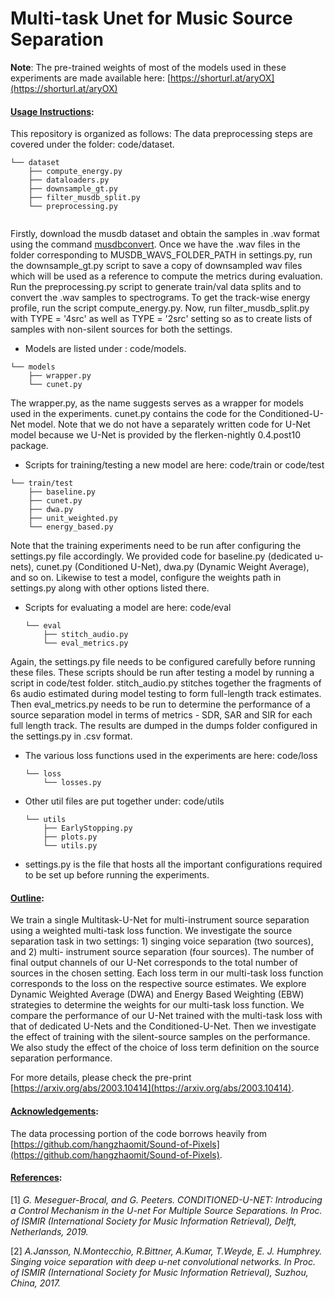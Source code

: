 #  Multi-task Unet for Music Source Separation

**Note**: The pre-trained weights of most of the models used in these experiments are made available here: [https://shorturl.at/aryOX](https://shorturl.at/aryOX)

#### <ins>Usage Instructions</ins>:
This repository is organized as follows:
The data preprocessing steps are covered under the folder: code/dataset.  
  ```
  └── dataset
      ├── compute_energy.py
      ├── dataloaders.py
      ├── downsample_gt.py
      ├── filter_musdb_split.py
      └── preprocessing.py
      
  ```
  Firstly, download the musdb dataset and obtain the samples in .wav format using the command [musdbconvert](https://pypi.org/project/musdb/). Once we have the .wav files in the folder corresponding to MUSDB_WAVS_FOLDER_PATH in settings.py, run the downsample_gt.py script to save a copy of downsampled wav files which will be used as a reference to compute the metrics during evaluation. Run the preprocessing.py script to generate train/val data splits and to convert the .wav samples to spectrograms. To get the track-wise energy profile, run the script compute_energy.py. Now, run filter_musdb_split.py with TYPE = '4src' as well as TYPE = '2src' setting so as to create lists of samples with non-silent sources for both the settings. 
  
  - Models are listed under : code/models.
  ```
  └── models
      ├── wrapper.py
      └── cunet.py
  ```
  The wrapper.py, as the name suggests serves as a wrapper for models used in the experiments. cunet.py contains the code for the Conditioned-U-Net model. Note that we do not have a separately written code for U-Net model because we U-Net is provided by the flerken-nightly 0.4.post10 package.  
  
  - Scripts for training/testing a new model are here: code/train or code/test
  ```
  └── train/test
      ├── baseline.py
      ├── cunet.py
      ├── dwa.py
      ├── unit_weighted.py
      └── energy_based.py
  ```
  Note that the training experiments need to be run after configuring the settings.py file accordingly. We provided code for baseline.py (dedicated u-nets), cunet.py (Conditioned U-Net), dwa.py (Dynamic Weight Average), and so on. Likewise to test a model, configure the weights path in settings.py along with other options listed there.
  
  - Scripts for evaluating a model are here: code/eval
    ```
    └── eval
        ├── stitch_audio.py
        └── eval_metrics.py
    ```
  Again, the settings.py file needs to be configured carefully before running these files. These scripts should be run after testing a model by running a script in code/test folder. stitch_audio.py stitches together the fragments of 6s audio estimated during model testing to form full-length track estimates. Then eval_metrics.py needs to be run to determine the performance of a source separation model in terms of metrics - SDR, SAR and SIR for each full length track. The results are dumped in the dumps folder configured in the settings.py in .csv format. 
  
  - The various loss functions used in the experiments are here: code/loss
    ```
    └── loss
        └── losses.py
    ```
    
  - Other util files are put together under: code/utils
    ```
    └── utils
        ├── EarlyStopping.py
        ├── plots.py
        └── utils.py
    ```
    
  - settings.py is the file that hosts all the important configurations required to be set up before running the experiments.

#### <ins>Outline</ins>:
We train a single Multitask-U-Net for multi-instrument source separation using a weighted multi-task loss function. We investigate the source separation task in two settings: 1) singing voice separation (two sources), and 2) multi- instrument source separation (four sources). The number of final output channels of our U-Net corresponds to the total number of sources in the chosen setting. Each loss term in our multi-task loss function corresponds to the loss on the respective source estimates. We explore Dynamic Weighted Average (DWA) and Energy Based Weighting (EBW) strategies to determine the weights for our multi-task loss function. We compare the performance of our U-Net trained with the multi-task loss with that of dedicated U-Nets and the Conditioned-U-Net. Then we investigate the effect of training with the silent-source samples on the performance. We also study the effect of the choice of loss term definition on the source separation performance.

For more details, please check the pre-print [https://arxiv.org/abs/2003.10414](https://arxiv.org/abs/2003.10414).

#### <ins>Acknowledgements</ins>:
The data processing portion of the code borrows heavily from [https://github.com/hangzhaomit/Sound-of-Pixels](https://github.com/hangzhaomit/Sound-of-Pixels).

#### <ins>References</ins>:

[1] *G. Meseguer-Brocal, and G. Peeters. CONDITIONED-U-NET: Introducing a Control Mechanism in the U-net For Multiple Source Separations. In Proc. of ISMIR (International Society for Music Information Retrieval), Delft, Netherlands, 2019.*

[2] *A.Jansson, N.Montecchio, R.Bittner, A.Kumar, T.Weyde, E. J. Humphrey. Singing voice separation with deep u-net convolutional networks. In Proc. of ISMIR (International Society for Music Information Retrieval), Suzhou, China, 2017.*

